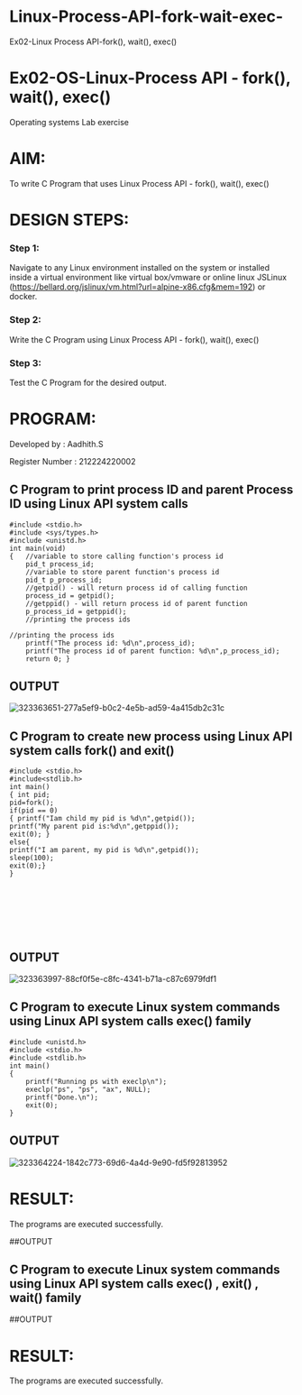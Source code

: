 # Linux-Process-API-fork-wait-exec-
Ex02-Linux Process API-fork(), wait(), exec()
# Ex02-OS-Linux-Process API - fork(), wait(), exec()
Operating systems Lab exercise


# AIM:
To write C Program that uses Linux Process API - fork(), wait(), exec()

# DESIGN STEPS:

### Step 1:

Navigate to any Linux environment installed on the system or installed inside a virtual environment like virtual box/vmware or online linux JSLinux (https://bellard.org/jslinux/vm.html?url=alpine-x86.cfg&mem=192) or docker.

### Step 2:

Write the C Program using Linux Process API - fork(), wait(), exec() 

### Step 3:

Test the C Program for the desired output. 

# PROGRAM:

Developed by : Aadhith.S

Register Number : 212224220002

## C Program to print process ID and parent Process ID using Linux API system calls
~~~
#include <stdio.h>
#include <sys/types.h>
#include <unistd.h>
int main(void)
{	//variable to store calling function's process id
	pid_t process_id;
	//variable to store parent function's process id
	pid_t p_process_id;
	//getpid() - will return process id of calling function
	process_id = getpid();
	//getppid() - will return process id of parent function
	p_process_id = getppid();
	//printing the process ids

//printing the process ids
	printf("The process id: %d\n",process_id);
	printf("The process id of parent function: %d\n",p_process_id);
	return 0; }
~~~

## OUTPUT
![323363651-277a5ef9-b0c2-4e5b-ad59-4a415db2c31c](https://github.com/user-attachments/assets/6dffb9f6-4fb8-4202-ac89-89b35803df0f)


## C Program to create new process using Linux API system calls fork() and exit()
~~~
#include <stdio.h>
#include<stdlib.h>
int main()
{ int pid; 
pid=fork(); 
if(pid == 0) 
{ printf("Iam child my pid is %d\n",getpid()); 
printf("My parent pid is:%d\n",getppid()); 
exit(0); } 
else{ 
printf("I am parent, my pid is %d\n",getpid()); 
sleep(100); 
exit(0);} 
}
~~~

<br>
<br>
<br>
<br>
<br>


## OUTPUT
![323363997-88cf0f5e-c8fc-4341-b71a-c87c6979fdf1](https://github.com/user-attachments/assets/4fa7b882-4a81-4933-9f31-0d57535d10eb)


## C Program to execute Linux system commands using Linux API system calls exec() family
~~~
#include <unistd.h>
#include <stdio.h>
#include <stdlib.h>
int main()
{
	printf("Running ps with execlp\n");
	execlp("ps", "ps", "ax", NULL);
	printf("Done.\n");
	exit(0);
}
~~~

## OUTPUT
![323364224-1842c773-69d6-4a4d-9e90-fd5f92813952](https://github.com/user-attachments/assets/66153550-2e6b-42cd-b96b-b7579d2c43c2)


# RESULT:
The programs are executed successfully.














##OUTPUT








## C Program to execute Linux system commands using Linux API system calls exec() , exit() , wait() family


























##OUTPUT


















# RESULT:
The programs are executed successfully.
